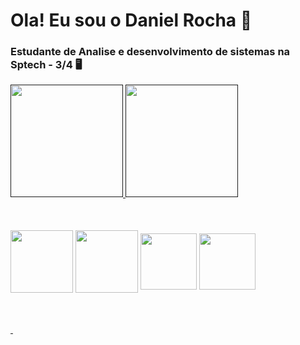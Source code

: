 <h1>Ola! Eu sou o Daniel Rocha 👋
</h1>

<h3>Estudante de Analise e desenvolvimento de sistemas na Sptech - 3/4 🖥️
</h3>





 <div>
    <a href="">
        <img height="180cm" src="https://github-readme-stats.vercel.app/api?username=Danielr194&show_icons=true&theme=dark" alt="" data-canonical-src="https://github-readme-stats.vercel.app/api?username=Danielr194&show_icons=true&theme=dark"> <img height="180cm" src="https://github-readme-stats.vercel.app/api/top-langs/?username=Danielr194&hide__progress=true_icons=true&theme=dark" alt="" data-canonical-src="https://github-readme-stats.vercel.app/api/top-langs/?username=Danielr194&hide__progress=true_icons=true&theme=dark">
    </a>

   <h2 style="border-bottom: 3px solid #0000;"></h2>
</div>
<div>
        <img height="100cm" align="center" src="https://cdn.jsdelivr.net/gh/devicons/devicon@latest/icons/nodejs/nodejs-original-wordmark.svg" /> 
        <img height="100cm" align="center"  src="https://cdn.jsdelivr.net/gh/devicons/devicon@latest/icons/mysql/mysql-original-wordmark.svg" />
        <img  height="90cm" align="center"  src="https://icongr.am/devicon/java-original.svg?size=128&color=currentColor">
        <img height="90cm" align="center" src="https://cdn.jsdelivr.net/gh/devicons/devicon@latest/icons/spring/spring-original-wordmark.svg" />
          
</div>
   <h2 style="border-bottom: 3px solid #0000;"></h2>
<a href="https://www.instagram.com/daniel_r0cha19/">
        <img src="https://img.shields.io/badge/Instagram-E4405F?style=for-the-badge&logo=instagram&logoColor=white" alt="">
</a>

 <a href="https://www.linkedin.com/in/daniel-rocha-dos-santos-0239a8224">
        <img src="https://img.shields.io/badge/LinkedIn-0077B5?style=for-the-badge&logo=linkedin&logoColor=white" alt="">
    </a>



